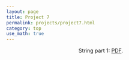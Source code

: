 ```yaml
---
layout: page
title: Project 7
permalink: projects/project7.html
category: top
use_math: true
---
```

<center>

String part 1: <a href="string-1.pdf">PDF</a>.

</center>
